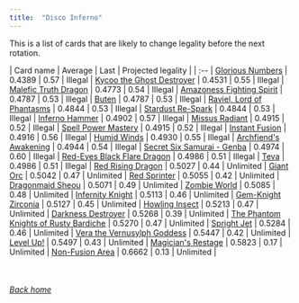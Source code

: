 ```yaml
---
title:  "Disco Inferno"
---
```


This is a list of cards that are likely to change legality before the next rotation.

| Card name | Average | Last | Projected legality |
| :-- |
[Glorious Numbers](https://db.ygoprodeck.com/card/?search=Glorious%20Numbers) | 0.4389 | 0.57 | Illegal |
[Kycoo the Ghost Destroyer](https://db.ygoprodeck.com/card/?search=Kycoo%20the%20Ghost%20Destroyer) | 0.4531 | 0.55 | Illegal |
[Malefic Truth Dragon](https://db.ygoprodeck.com/card/?search=Malefic%20Truth%20Dragon) | 0.4773 | 0.54 | Illegal |
[Amazoness Fighting Spirit](https://db.ygoprodeck.com/card/?search=Amazoness%20Fighting%20Spirit) | 0.4787 | 0.53 | Illegal |
[Buten](https://db.ygoprodeck.com/card/?search=Buten) | 0.4787 | 0.53 | Illegal |
[Raviel, Lord of Phantasms](https://db.ygoprodeck.com/card/?search=Raviel,%20Lord%20of%20Phantasms) | 0.4844 | 0.53 | Illegal |
[Stardust Re-Spark](https://db.ygoprodeck.com/card/?search=Stardust%20Re-Spark) | 0.4844 | 0.53 | Illegal |
[Inferno Hammer](https://db.ygoprodeck.com/card/?search=Inferno%20Hammer) | 0.4902 | 0.57 | Illegal |
[Missus Radiant](https://db.ygoprodeck.com/card/?search=Missus%20Radiant) | 0.4915 | 0.52 | Illegal |
[Spell Power Mastery](https://db.ygoprodeck.com/card/?search=Spell%20Power%20Mastery) | 0.4915 | 0.52 | Illegal |
[Instant Fusion](https://db.ygoprodeck.com/card/?search=Instant%20Fusion) | 0.4916 | 0.56 | Illegal |
[Humid Winds](https://db.ygoprodeck.com/card/?search=Humid%20Winds) | 0.4930 | 0.55 | Illegal |
[Archfiend's Awakening](https://db.ygoprodeck.com/card/?search=Archfiend's%20Awakening) | 0.4944 | 0.54 | Illegal |
[Secret Six Samurai - Genba](https://db.ygoprodeck.com/card/?search=Secret%20Six%20Samurai%20-%20Genba) | 0.4974 | 0.60 | Illegal |
[Red-Eyes Black Flare Dragon](https://db.ygoprodeck.com/card/?search=Red-Eyes%20Black%20Flare%20Dragon) | 0.4986 | 0.51 | Illegal |
[Teva](https://db.ygoprodeck.com/card/?search=Teva) | 0.4986 | 0.51 | Illegal |
[Red Rising Dragon](https://db.ygoprodeck.com/card/?search=Red%20Rising%20Dragon) | 0.5027 | 0.44 | Unlimited |
[Giant Orc](https://db.ygoprodeck.com/card/?search=Giant%20Orc) | 0.5042 | 0.47 | Unlimited |
[Red Sprinter](https://db.ygoprodeck.com/card/?search=Red%20Sprinter) | 0.5055 | 0.42 | Unlimited |
[Dragonmaid Sheou](https://db.ygoprodeck.com/card/?search=Dragonmaid%20Sheou) | 0.5071 | 0.49 | Unlimited |
[Zombie World](https://db.ygoprodeck.com/card/?search=Zombie%20World) | 0.5085 | 0.48 | Unlimited |
[Infernity Knight](https://db.ygoprodeck.com/card/?search=Infernity%20Knight) | 0.5113 | 0.46 | Unlimited |
[Gem-Knight Zirconia](https://db.ygoprodeck.com/card/?search=Gem-Knight%20Zirconia) | 0.5127 | 0.45 | Unlimited |
[Howling Insect](https://db.ygoprodeck.com/card/?search=Howling%20Insect) | 0.5213 | 0.47 | Unlimited |
[Darkness Destroyer](https://db.ygoprodeck.com/card/?search=Darkness%20Destroyer) | 0.5268 | 0.39 | Unlimited |
[The Phantom Knights of Rusty Bardiche](https://db.ygoprodeck.com/card/?search=The%20Phantom%20Knights%20of%20Rusty%20Bardiche) | 0.5270 | 0.47 | Unlimited |
[Spright Jet](https://db.ygoprodeck.com/card/?search=Spright%20Jet) | 0.5284 | 0.46 | Unlimited |
[Vera the Vernusylph Goddess](https://db.ygoprodeck.com/card/?search=Vera%20the%20Vernusylph%20Goddess) | 0.5447 | 0.42 | Unlimited |
[Level Up!](https://db.ygoprodeck.com/card/?search=Level%20Up!) | 0.5497 | 0.43 | Unlimited |
[Magician's Restage](https://db.ygoprodeck.com/card/?search=Magician's%20Restage) | 0.5823 | 0.17 | Unlimited |
[Non-Fusion Area](https://db.ygoprodeck.com/card/?search=Non-Fusion%20Area) | 0.6662 | 0.13 | Unlimited |

<br>

###### [Back home](index)